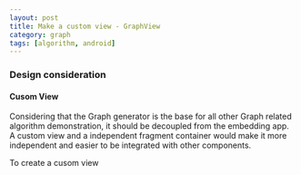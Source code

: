 ```yaml
---
layout: post
title: Make a custom view - GraphView
category: graph
tags: [algorithm, android]
---
```

### Design consideration

#### Cusom View

Considering that the Graph generator is the base for all other Graph related algorithm demonstration, it should be decoupled from the embedding app. A custom view and a independent fragment container would make it more independent and easier to be integrated with other components.

To create a cusom view


